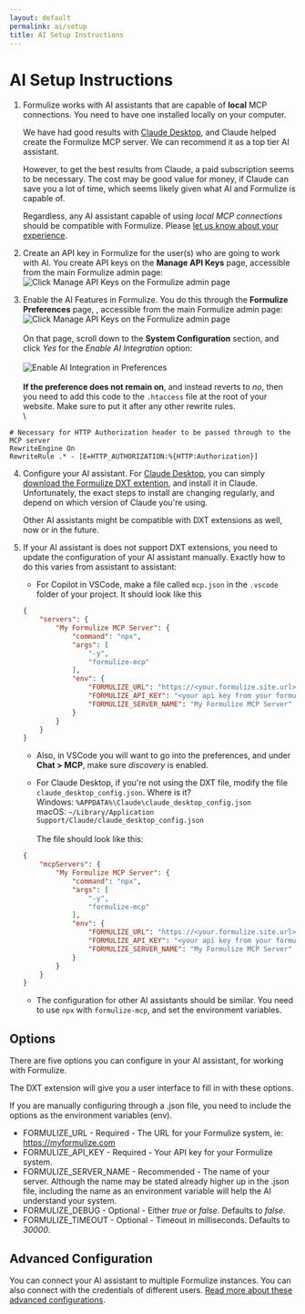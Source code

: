 ```yaml
---
layout: default
permalink: ai/setup
title: AI Setup Instructions
---
```


# AI Setup Instructions

1. Formulize works with AI assistants that are capable of __local__ MCP connections. You need to have one installed locally on your computer.

	We have had good results with <a href='https://claude.ai/download' target='_blank'>Claude Desktop</a>, and Claude helped create the Formulize MCP server. We can recommend it as a top tier AI assistant.

	However, to get the best results from Claude, a paid subscription seems to be necessary. The cost may be good value for money, if Claude can save you a lot of time, which seems likely given what AI and Formulize is capable of.

	Regardless, any AI assistant capable of using _local MCP connections_ should be compatible with Formulize. Please <a href='mailto:info@formulize.org'>let us know about your experience</a>.

2. Create an API key in Formulize for the user(s) who are going to work with AI. You create API keys on the __Manage API Keys__ page, accessible from the main Formulize admin page:\
![Click Manage API Keys on the Formulize admin page](../../images/Manage-API-keys.PNG)

3. Enable the AI Features in Formulize. You do this through the __Formulize Preferences__ page, , accessible from the main Formulize admin page:\
![Click Manage API Keys on the Formulize admin page](../../images/Formulize-preferences.png)\
\
On that page, scroll down to the __System Configuration__ section, and click _Yes_ for the _Enable AI Integration_ option:\
\
![Enable AI Integration in Preferences](../../images/enable-ai.png)\
\
__If the preference does not remain on__, and instead reverts to _no_, then you need to add this code to the ```.htaccess``` file at the root of your website. Make sure to put it after any other rewrite rules.\
\
```apacheconf
# Necessary for HTTP Authorization header to be passed through to the MCP server
RewriteEngine On
RewriteRule .* - [E=HTTP_AUTHORIZATION:%{HTTP:Authorization}]
```

4. Configure your AI assistant. For <a href='https://claude.ai/download' target='_blank'>Claude Desktop</a>, you can simply <a href='https://github.com/jegelstaff/formulize-mcp/releases/download/v1.3.2/formulize-mcp.dxt' download='formulize-mcp.dxt'>download the Formulize DXT extention</a>, and install it in Claude. Unfortunately, the exact steps to install are changing regularly, and depend on which version of Claude you're using.

	Other AI assistants might be compatible with DXT extensions as well, now or in the future.

5. If your AI assistant is does not support DXT extensions, you need to update the configuration of your AI assistant manually. Exactly how to do this varies from assistant to assistant:

	- For Copilot in VSCode, make a file called ```mcp.json``` in the ```.vscode``` folder of your project. It should look like this

	```json
	{
		"servers": {
			"My Formulize MCP Server": {
				"command": "npx",
				"args": [
					"-y",
					"formulize-mcp"
				],
				"env": {
					"FORMULIZE_URL": "https://<your.formulize.site.url>",
					"FORMULIZE_API_KEY": "<your api key from your formulize site>",
					"FORMULIZE_SERVER_NAME": "My Formulize MCP Server"
				}
			}
		}
	}
	```

	- Also, in VSCode you will want to go into the preferences, and under __Chat > MCP__, make sure _discovery_ is enabled.

	- For Claude Desktop, if you're not using the DXT file, modify the file ```claude_desktop_config.json```. Where is it?\
	Windows: ```%APPDATA%\Claude\claude_desktop_config.json```\
	macOS: ```~/Library/Application Support/Claude/claude_desktop_config.json```\
	\
	The file should look like this:

	```json
	{
		"mcpServers": {
			"My Formulize MCP Server": {
				"command": "npx",
				"args": [
					"-y",
					"formulize-mcp"
				],
				"env": {
					"FORMULIZE_URL": "https://<your.formulize.site.url>",
					"FORMULIZE_API_KEY": "<your api key from your formulize site>",
					"FORMULIZE_SERVER_NAME": "My Formulize MCP Server"
				}
			}
		}
	}
	```

	- The configuration for other AI assistants should be similar. You need to use ```npx``` with ```formulize-mcp```, and set the environment variables.

## Options

There are five options you can configure in your AI assistant, for working with Formulize.

The DXT extension will give you a user interface to fill in with these options.

If you are manually configuring through a .json file, you need to include the options as the environment variables (env).

- FORMULIZE_URL - Required - The URL for your Formulize system, ie: https://myformulize.com
- FORMULIZE_API_KEY - Required - Your API key for your Formulize system.
- FORMULIZE_SERVER_NAME - Recommended - The name of your server. Although the name may be stated already higher up in the .json file, including the name as an environment variable will help the AI understand your system.
- FORMULIZE_DEBUG - Optional - Either _true_ or _false_. Defaults to _false_.
- FORMULIZE_TIMEOUT - Optional - Timeout in milliseconds. Defaults to _30000_.

## Advanced Configuration

You can connect your AI assistant to multiple Formulize instances. You can also connect with the credentials of different users. [Read more about these advanced configurations](../ai/advanced-setup).


